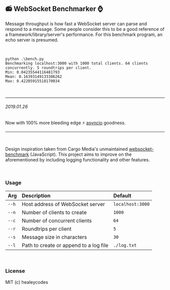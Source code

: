 ## :radio: WebSocket Benchmarker :watch:

Message throughput is how fast a WebSocket server can parse and respond to a message. Some people consider this to be a good reference of a framework/library/server's performance. For this benchmark program, an echo server is presumed.

<br>

```
python .\bench.py
Benchmarking localhost:3000 with 1000 total clients. 64 clients concurrently. 5 roundtrips per client.
Min: 0.04235544116481793
Mean: 0.16393149133306262
Max: 0.42205915518170034
```

<br>

---

###### 2019.01.26

Now with 100% more bleeding edge :zap: [asyncio](https://docs.python.org/3/library/asyncio.html) goodness.

---

<br>

Design inspiration taken from Cargo Media's unmaintained [websocket-benchmark](https://github.com/cargomedia/websocket-benchmark) (JavaScript). This project aims to improve on the aforementioned by including logging functionality and other features.

<br>

### Usage

| Arg   | Description                            | Default         |
| ----- |:---------------------------------------|:----------------|
| `--h` | Host address of WebSocket server       | `localhost:3000`|
| `--n` | Number of clients to create            | `1000`          |
| `--c` | Number of concurrent clients           | `64`            |
| `--r` | Roundtrips per client                  | `5`             |
| `--s` | Message size in characters             | `30`            |
| `--l` | Path to create or append to a log file | `./log.txt`     |

<br>

### License

MIT (c) healeycodes
